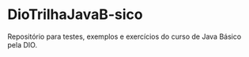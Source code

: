 # DioTrilhaJavaB-sico
Repositório para testes, exemplos e exercícios do curso de Java Básico pela DIO.
